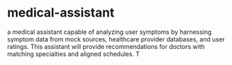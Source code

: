 # medical-assistant
a medical assistant capable of analyzing user symptoms by harnessing symptom data from mock sources, healthcare provider databases, and user ratings. This assistant will provide recommendations for doctors with matching specialties and aligned schedules. T
